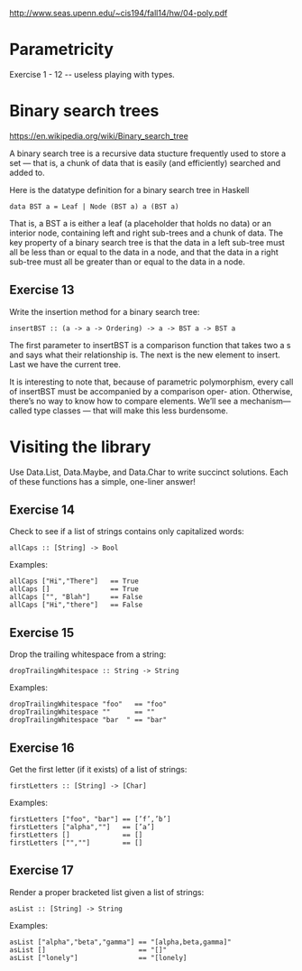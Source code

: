 http://www.seas.upenn.edu/~cis194/fall14/hw/04-poly.pdf

# Parametricity

Exercise 1 - 12 -- useless playing with types.


# Binary search trees

https://en.wikipedia.org/wiki/Binary_search_tree

A binary search tree is a recursive data stucture frequently used to
store a set — that is, a chunk of data that is easily (and
efficiently) searched and added to.

Here is the datatype definition for a binary search tree in Haskell

```
data BST a = Leaf | Node (BST a) a (BST a)
```

That is, a BST a is either a leaf (a placeholder that holds no data)
or an interior node, containing left and right sub-trees and a chunk
of data. The key property of a binary search tree is that the data in
a left sub-tree must all be less than or equal to the data in a node,
and that the data in a right sub-tree must all be greater than or
equal to the data in a node.

## Exercise 13

Write the insertion method for a binary search tree:

```
insertBST :: (a -> a -> Ordering) -> a -> BST a -> BST a
```

The first parameter to insertBST is a comparison function that takes
two a s and says what their relationship is. The next is the new
element to insert. Last we have the current tree.

It is interesting to note that, because of parametric polymorphism,
every call of insertBST must be accompanied by a comparison oper-
ation. Otherwise, there’s no way to know how to compare elements.
We’ll see a mechanism—called type classes — that will make this less
burdensome.


# Visiting the library

Use Data.List, Data.Maybe, and Data.Char to write succinct solutions.
Each of these functions has a simple, one-liner answer!


## Exercise 14

Check to see if a list of strings contains only capitalized words:

```
allCaps :: [String] -> Bool
```

Examples:

```
allCaps ["Hi","There"]   == True
allCaps []               == True
allCaps ["", "Blah"]     == False
allCaps ["Hi","there"]   == False
```


## Exercise 15

Drop the trailing whitespace from a string:

```
dropTrailingWhitespace :: String -> String
```

Examples:


```
dropTrailingWhitespace "foo"   == "foo"
dropTrailingWhitespace ""      == ""
dropTrailingWhitespace "bar  " == "bar"
```


## Exercise 16

Get the first letter (if it exists) of a list of strings:

```
firstLetters :: [String] -> [Char]
```

Examples:

```
firstLetters ["foo", "bar"] == [’f’,’b’]
firstLetters ["alpha",""]   == [’a’]
firstLetters []             == []
firstLetters ["",""]        == []
```


## Exercise 17

Render a proper bracketed list given a list of strings:

```
asList :: [String] -> String
```

Examples:

```
asList ["alpha","beta","gamma"] == "[alpha,beta,gamma]"
asList []                       == "[]"
asList ["lonely"]               == "[lonely]
```
